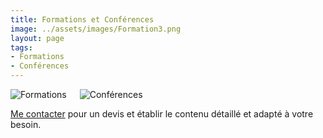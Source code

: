 ```yaml
---
title: Formations et Conférences
image: ../assets/images/Formation3.png
layout: page
tags:
- Formations
- Conférences
---
```

<div class="columns">
    <img class="column is-half center" src="../assets/images/Visuel_formations.png" alt="Formations" />
    <img class="column is-half center" src="../assets/images/Visuel_conf.png" alt="Conférences" />
</div>

[Me contacter]({{site.url}}{{site.baseurl}}/#contact) pour un devis et établir le contenu détaillé et adapté à votre besoin.

